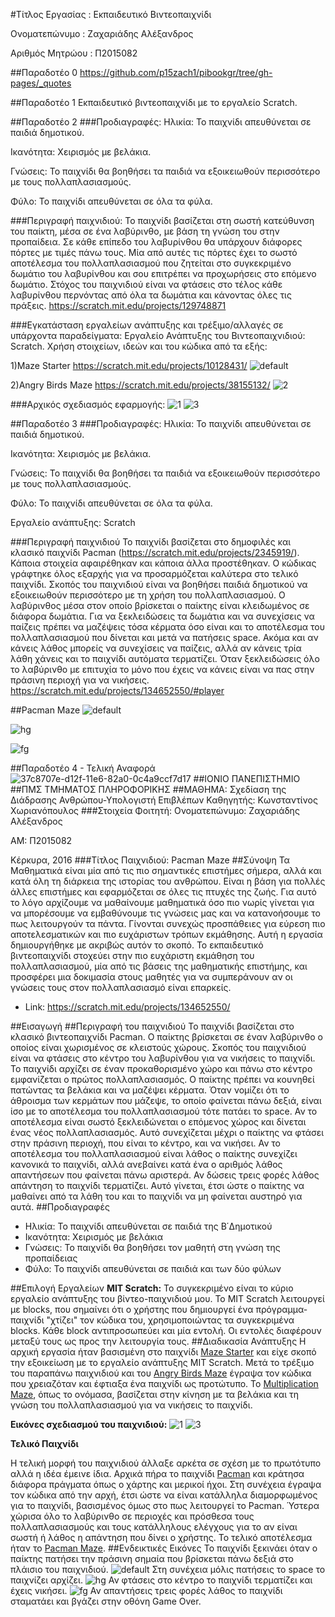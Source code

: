 #Τίτλος Εργασίας : Εκπαιδευτικό Βιντεοπαιχνίδι

Ονοματεπώνυμο : Ζαχαριάδης Αλέξανδρος

Αριθμός Μητρώου : Π2015082

##Παραδοτέο 0
https://github.com/p15zach1/pibookgr/tree/gh-pages/_quotes

##Παραδοτέο 1
Εκπαιδευτικό βιντεοπαιχνίδι με το εργαλείο Scratch.

##Παραδοτέο 2
###Προδιαγραφές:
Ηλικία: Το παιχνίδι απευθύνεται σε παιδιά δημοτικού.

Iκανότητα: Χειρισμός με βελάκια.

Γνώσεις: Το παιχνίδι θα βοηθήσει τα παιδιά να εξοικειωθούν περισσότερο με τους πολλαπλασιασμούς.

Φύλο: Το παιχνίδι απευθύνεται σε όλα τα φύλα.

###Περιγραφή παιχνιδιού:
Το παιχνίδι βασίζεται στη σωστή κατεύθυνση του παίκτη, μέσα σε ένα λαβύρινθο, με βάση τη γνώση του στην προπαίδεια. Σε κάθε επίπεδο του λαβυρίνθου θα υπάρχουν διάφορες πόρτες με τιμές πάνω τους. Μία από αυτές τις πόρτες έχει το σωστό αποτέλεσμα του πολλαπλασιασμού που ζητείται στο συγκεκριμένο δωμάτιο του λαβυρίνθου και σου επιτρέπει να προχωρήσεις στο επόμενο δωμάτιο. Στόχος του παιχνιδιού είναι να φτάσεις στο τέλος κάθε λαβυρίνθου περνόντας από όλα τα δωμάτια και κάνοντας όλες τις πράξεις. https://scratch.mit.edu/projects/129748871

###Εγκατάσταση εργαλείων ανάπτυξης και τρέξιμο/αλλαγές σε υπάρχοντα παραδείγματα:
Εργαλείο Ανάπτυξης του Βιντεοπαιχνιδιού: Scratch.
Χρήση στοιχείων, ιδεών και του κώδικα από τα εξής:

1)Maze Starter
https://scratch.mit.edu/projects/10128431/
![default](https://cloud.githubusercontent.com/assets/22659306/20116340/8b19e254-a604-11e6-9e6d-b80ef7ed75ab.png)

2)Angry Birds Maze
https://scratch.mit.edu/projects/38155132/
![2](https://cloud.githubusercontent.com/assets/22659306/20116522/382056f4-a605-11e6-9f21-056379dd83d8.png)

###Αρχικός σχεδιασμός εφαρμογής:
![1](https://cloud.githubusercontent.com/assets/22659306/20116596/887f90d8-a605-11e6-8a0d-ca407560f7bb.png)
![3](https://cloud.githubusercontent.com/assets/22659306/20116542/4de16546-a605-11e6-8125-67278227935b.png)

##Παραδοτέο 3
###Προδιαγραφές:
Ηλικία: Το παιχνίδι απευθύνεται σε παιδιά δημοτικού.

Iκανότητα: Χειρισμός με βελάκια.

Γνώσεις: Το παιχνίδι θα βοηθήσει τα παιδιά να εξοικειωθούν περισσότερο με τους πολλαπλασιασμούς.

Φύλο: Το παιχνίδι απευθύνεται σε όλα τα φύλα.

Εργαλείο ανάπτυξης: Scratch

###Περιγραφή παιχνιδιού
Το παιχνίδι βασίζεται στο δημοφιλές και κλασικό παιχνίδι Pacman (https://scratch.mit.edu/projects/2345919/). Κάποια στοιχεία αφαιρέθηκαν και κάποια άλλα προστέθηκαν. Ο κώδικας γράφτηκε όλος εξαρχής για να προσαρμόζεται καλύτερα στο τελικό παιχνίδι. Σκοπός του παιχνιδιού είναι να βοηθήσει παιδιά δημοτικού να εξοικειωθούν περισσότερο με τη χρήση του πολλαπλασιασμού. Ο λαβύρινθος μέσα στον οποίο βρίσκεται ο παίκτης είναι κλειδωμένος σε διάφορα δωμάτια. Για να ξεκλειδώσεις τα δωμάτια και να συνεχίσεις να παίζεις πρέπει να μαζέψεις τόσα κέρματα όσο είναι και το αποτέλεσμα του πολλαπλασιασμού που δίνεται και μετά να πατήσεις space. Ακόμα και αν κάνεις λάθος μπορείς να συνεχίσεις να παίζεις, αλλά αν κάνεις τρία λάθη χάνεις και το παιχνίδι αυτόματα τερματίζει. Όταν ξεκλειδώσεις όλο το λαβύρινθο με επιτυχία το μόνο που έχεις να κάνεις είναι να πας στην πράσινη περιοχή για να νικήσεις. https://scratch.mit.edu/projects/134652550/#player

##Pacman Maze
![default](https://cloud.githubusercontent.com/assets/22659306/20965192/3f61b6ea-bc7d-11e6-8ed1-25258ec3e5a4.png)

![hg](https://cloud.githubusercontent.com/assets/22659306/20965262/93bca0d8-bc7d-11e6-9ae5-f71cb2a64aca.png)

![fg](https://cloud.githubusercontent.com/assets/22659306/20965268/9836af78-bc7d-11e6-852a-5e505bb170b9.png)

##Παραδοτέο 4 - Τελική Αναφορά
![37c8707e-d12f-11e6-82a0-0c4a9ccf7d17](https://cloud.githubusercontent.com/assets/22659306/22016750/02cb7b64-dcb0-11e6-90c6-545ea5c429c4.jpg)
##ΙΟΝΙΟ ΠΑΝΕΠΙΣΤΗΜΙΟ
##ΠΜΣ ΤΜΗΜΑΤΟΣ ΠΛΗΡΟΦΟΡΙΚΗΣ
##ΜΑΘΗΜΑ: Σχεδίαση της Διάδρασης Ανθρώπου-Υπολογιστή
Επιβλέπων Καθηγητής: Κωνσταντίνος Χωριανόπουλος
###Στοιχεία Φοιτητή:
Ονοματεπώνυμο: Ζαχαριάδης Αλέξανδρος

ΑΜ: Π2015082

Κέρκυρα, 2016
###Τίτλος Παιχνιδιού:
Pacman Maze
##Σύνοψη
Τα Μαθηματικά είναι μία από τις πιο σημαντικές επιστήμες σήμερα, αλλά και κατά όλη τη διάρκεια της ιστορίας του ανθρώπου. Είναι η βάση για πολλές άλλες επιστήμες και εφαρμόζεται σε όλες τις πτυχές της ζωής. Για αυτό το λόγο αρχίζουμε να μαθαίνουμε μαθηματικά όσο πιο νωρίς γίνεται για να μπορέσουμε να εμβαθύνουμε τις γνώσεις μας και να κατανοήσουμε το πως λειτουργούν τα πάντα. Γίνονται συνεχώς προσπάθειες για εύρεση πιο αποτελεσματικών και πιο ευχάριστων τρόπων εκμάθησης. Αυτή η εργασία δημιουργήθηκε με ακριβώς αυτόν το σκοπό. Το εκπαιδευτικό βιντεοπαιχνίδι στοχεύει στην πιο ευχάριστη εκμάθηση του πολλαπλασιασμού, μία από τις βάσεις της μαθηματικής επιστήμης, και προσφέρει μια δοκιμασία στους μαθητές για να συμπεράνουν αν οι γνώσεις τους στον πολλαπλασιασμό είναι επαρκείς.
* Link: https://scratch.mit.edu/projects/134652550/

##Εισαγωγή
##Περιγραφή του παιχνιδιού
Το παιχνίδι βασίζεται στο κλασικό βιντεοπαιχνίδι Pacman. Ο παίκτης βρίσκεται σε έναν λαβύρινθο ο οποίος είναι χωρισμένος σε κλειστούς χώρους. Σκοπός του παιχνιδιού είναι να φτάσεις στο κέντρο του λαβυρίνθου για να νικήσεις το παιχνίδι. Το παιχνίδι αρχίζει σε έναν προκαθορισμένο χώρο και πάνω στο κέντρο εμφανίζεται ο πρώτος πολλαπλασιασμός. Ο παίκτης πρέπει να κουνηθεί πατώντας τα βελάκια και να μαζέψει κέρματα. Όταν νομίζει ότι το άθροισμα των κερμάτων που μάζεψε, το οποίο φαίνεται πάνω δεξιά, είναι ίσο με το αποτέλεσμα του πολλαπλασιασμού τότε πατάει το space. Αν το αποτέλεσμα είναι σωστό ξεκλειδώνεται ο επόμενος χώρος και δίνεται ένας νέος πολλαπλασιασμός. Αυτό συνεχίζεται μέχρι ο παίκτης να φτάσει στην πράσινη περιοχή, που είναι το κέντρο, και να νικήσει. Αν το αποτέλεσμα του πολλαπλασιασμού είναι λάθος ο παίκτης συνεχίζει κανονικά το παιχνίδι, αλλά ανεβαίνει κατά ένα ο αριθμός λάθος απαντήσεων που φαίνεται πάνω αριστερά. Αν δώσεις τρεις φορές λάθος απάντηση το παιχνίδι τερματίζει. Αυτό γίνεται, έτσι ώστε ο παίκτης να μαθαίνει από τα λάθη του και το παιχνίδι να μη φαίνεται αυστηρό για αυτά.
##Προδιαγραφές
* Ηλικία: Το παιχνίδι απευθύνεται σε παιδιά της Β΄Δημοτικού
* Ικανότητα: Χειρισμός με βελάκια
* Γνώσεις: Το παιχνίδι θα βοηθήσει τον μαθητή στη γνώση της προπαίδειας
* Φύλο: Το παιχνίδι απευθύνεται σε παιδιά και των δύο φύλων

##Επιλογή Εργαλείων
**ΜΙΤ Scratch:** Το συγκεκριμένο είναι το κύριο εργαλείο ανάπτυξης του βίντεο-παιχνιδιού μου. Το MIT Scratch λειτουργεί με blocks, που σημαίνει ότι ο χρήστης που δημιουργεί ένα πρόγραμμα-παιχνίδι "χτίζει" τον κώδικα του, χρησιμοποιώντας τα συγκεκριμένα blocks. Κάθε block αντιπροσωπεύει και μία εντολή. Οι εντολές διαφέρουν μεταξύ τους ως προς την λειτουργία τους.
##Διαδικασία Ανάπτυξης
Η αρχική εργασία ήταν βασισμένη στο παιχνίδι [Maze Starter](https://scratch.mit.edu/projects/10128431/) και είχε σκοπό την εξοικείωση με το εργαλείο ανάπτυξης MIT Scratch. Μετά το τρέξιμο του παραπάνω παιχνιδιού και του [Angry Birds Maze](https://scratch.mit.edu/projects/38155132/) έγραψα τον κώδικα που χρειαζόταν και έφτιαξα ένα παιχνίδι ως προτώτυπο. Το [Multiplication Maze](https://scratch.mit.edu/projects/129748871/), όπως το ονόμασα, βασίζεται στην κίνηση με τα βελάκια και τη γνώση του πολλαπλασιασμού για να νικήσεις το παιχνίδι. 

**Εικόνες σχεδιασμού του παιχνιδιού:**
![1](https://cloud.githubusercontent.com/assets/22659306/20116596/887f90d8-a605-11e6-8a0d-ca407560f7bb.png)
![3](https://cloud.githubusercontent.com/assets/22659306/20116542/4de16546-a605-11e6-8125-67278227935b.png)

**Τελικό Παιχνίδι**

Η τελική μορφή του παιχνιδιού άλλαξε αρκέτα σε σχέση με το πρωτότυπο αλλά η ιδέα έμεινε ίδια. Αρχικά πήρα το παιχνίδι [Pacman](https://scratch.mit.edu/projects/2345919/) και κράτησα διάφορα πράγματα όπως ο χάρτης και μερικοί ήχοι. Στη συνέχεια έγραψα τον κώδικα από την αρχή, έτσι ώστε να είναι κατάλληλα διαμορφωμένος για το παιχνίδι, βασισμένος όμως στο πως λειτουργεί το Pacman. Ύστερα χώρισα όλο το λαβύρινθο σε περιοχές και πρόσθεσα τους πολλαπλασιασμούς και τους κατάλληλους ελέγχους για το αν είναι σωστή ή λάθος η απάντηση που δίνει ο χρήστης. Το τελικό αποτέλεσμα ήταν το [Pacman Maze](https://scratch.mit.edu/projects/134652550/).
##Ενδεικτικές Εικόνες
Το παιχνίδι ξεκινάει όταν ο παίκτης πατήσει την πράσινη σημαία που βρίσκεται πάνω δεξιά στο πλάισιο του παιχνιδιού.
![default](https://cloud.githubusercontent.com/assets/22659306/22027743/75520af4-dcdd-11e6-995a-ec11eebbae15.png)
Στη συνέχεια μόλις πατήσεις το space το παιχνίζει αρχίζει.
![hg](https://cloud.githubusercontent.com/assets/22659306/20965262/93bca0d8-bc7d-11e6-9ae5-f71cb2a64aca.png)
Αν φτάσεις στο κέντρο το παιχνίδι τερματίζει και έχεις νικήσει.
![fg](https://cloud.githubusercontent.com/assets/22659306/20965268/9836af78-bc7d-11e6-852a-5e505bb170b9.png)
Αν απαντήσεις τρεις φορές λάθος το παιχνίδι σταματάει και βγάζει στην οθόνη Game Over.
